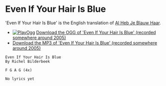 # Even If Your Hair Is Blue

'Even If Your Hair Is Blue' is the English translation of [Al Heb Je Blauw Haar](AlHebJeBlauwHaar.md).

 * [![PlayOgg](http://static.fsf.org/playogg/Play_ogg_80x15.png "I support PlayOgg!")](http://playogg.org) [Download the OGG of 'Even If Your Hair Is Blue' (recorded somewhere around 2005)](http://www.richelbilderbeek.nl/CD05_17EvenIfYourHairIsBlue.ogg)
 * [Download the MP3 of 'Even If Your Hair Is Blue' (recorded somewhere around 2005)](http://www.richelbilderbeek.nl/CD05_17EvenIfYourHairIsBlue.mp3)

```
Even If Your Hair Is Blue
By Richel Bilderbeek

F G A G (4x)

No lyrics yet
```
